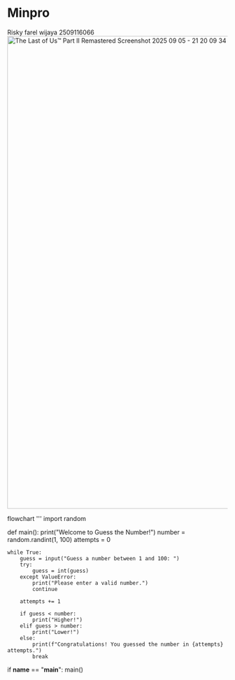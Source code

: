 # Minpro
Risky farel wijaya  2509116066
<img width="1920" height="1080" alt="The Last of Us™ Part II Remastered Screenshot 2025 09 05 - 21 20 09 34" src="https://github.com/user-attachments/assets/4f627dda-b444-4ea8-9c29-c3fbd77aa359" />

flowchart
'''
import random

def main():
    print("Welcome to Guess the Number!")
    number = random.randint(1, 100)
    attempts = 0

    while True:
        guess = input("Guess a number between 1 and 100: ")
        try:
            guess = int(guess)
        except ValueError:
            print("Please enter a valid number.")
            continue

        attempts += 1

        if guess < number:
            print("Higher!")
        elif guess > number:
            print("Lower!")
        else:
            print(f"Congratulations! You guessed the number in {attempts} attempts.")
            break

if __name__ == "__main__":
    main()

